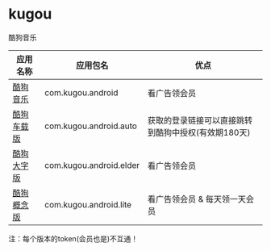 # kugou
酷狗音乐

| 应用名称 | 应用包名 | 优点 |
| --- | --- | --- |
| [酷狗音乐] | com.kugou.android | 看广告领会员 |
| [酷狗车载版] | com.kugou.android.auto| 获取的登录链接可以直接跳转到酷狗中授权(有效期180天) |
| [酷狗大字版] | com.kugou.android.elder | 看广告领会员 |
| [酷狗概念版] | com.kugou.android.lite | 看广告领会员 & 每天领一天会员 |

[酷狗音乐]: https://github.com/LinghongJiang/kugou/blob/main/com.kugou.android/README.md
[酷狗车载版]: https://github.com/LinghongJiang/kugou/blob/main/com.kugou.android.auto/README.md
[酷狗大字版]: https://github.com/LinghongJiang/kugou/blob/main/com.kugou.android.elder/README.md
[酷狗概念版]: https://github.com/LinghongJiang/kugou/blob/main/com.kugou.anrdoid.lite/README.md

注：每个版本的token(会员也是)不互通！
